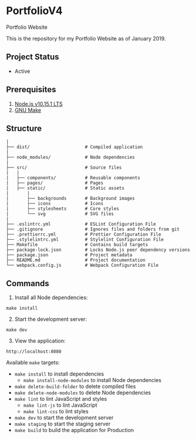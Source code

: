 # PortfolioV4

Portfolio Website

This is the repository for my Portfolio Website as of January 2019.

## Project Status

- Active

## Prerequisites

1. [Node.js v10.15.1 LTS](https://nodejs.org/en/)
2. [GNU Make](https://www.gnu.org/software/make/)

## Structure

```
|
├── dist/                     # Compiled application
|
├── node_modules/             # Node dependencies
|
├── src/                      # Source files
|   |
|   ├── components/           # Reusable components
|   ├── pages/                # Pages
|   ├── static/               # Static assets
|       |
|       ├── backgrounds       # Background images
|       ├── icons             # Icons
|       ├── stylesheets       # Core styles
|       └── svg               # SVG files
|
├── .eslintrc.yml             # ESLint Configuration File
├── .gitignore                # Ignores files and folders from git
├── .prettierrc.yml           # Prettier Configuration File
├── .stylelintrc.yml          # Stylelint Configuration File
├── Makefile                  # Contains build targets
├── package-lock.json         # Locks Node.js peer dependency versions
├── package.json              # Project metadata
├── README.md                 # Project documentation
└── webpack.config.js         # Webpack Configuration File

```

## Commands

1. Install all Node dependencies:

```
make install
```

2. Start the development server:

```
make dev
```

3. View the application:

```
http://localhost:8080
```

Available `make` targets:

- `make install` to install dependencies
  - `make install-node-modules` to install Node dependencies
- `make delete-build-folder` to delete compiled files
- `make delete-node-modules` to delete Node dependencies
- `make lint` to lint JavaScript and styles
  - `make lint-js` to lint JavaScript
  - `make lint-css` to lint styles
- `make dev` to start the development server
- `make staging` to start the staging server
- `make build` to build the application for Production
